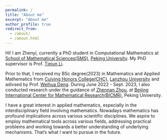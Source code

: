 ```yaml
---
permalink: /
title: "About me"
excerpt: "About me"
author_profile: true
redirect_from: 
  - /about/
  - /about.html
---
```


Hi! I am Zhenyi, currently a PhD student in Computational Mathematics at [School of Mathematical Sciences(SMS)](https://www.math.pku.edu.cn/index.htm), [Peking University](https://english.pku.edu.cn/). My PhD supervisor is Prof. [Tiejun Li](https://www.math.pku.edu.cn/teachers/litj/).

Prior to that, I received my BSc degree(2023) in Mathematics and Applied Mathematics from [Cuiying Honors College(CHC)](http://chc.lzu.edu.cn/), [Lanzhou University](https://en.lzu.edu.cn/) and adivsed by Prof. [Weihua Deng](https://orcid.org/0000-0002-8573-012X). During June 2022 - Sept. 2023, I also conducted research under the guidance of  [Zhennan Zhou](http://faculty.bicmr.pku.edu.cn/~zhennan/), at [Beijing International Center for Mathematical Research(BICMR)](https://bicmr.pku.edu.cn/), Peking University.

I have a great interest in applied mathematics, especially in the interdisciplinary field involving mathematics. Nowadays mathematics has profound implications across various scientific disciplines. We aspire to employ mathematical tools across various fields, addressing practical problems and working towards a better understanding of underlying mechanisms. That’s what I want to pursue in the future.
